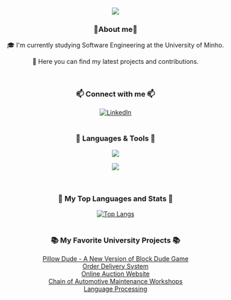 <h1 align="center">
    <img src="https://readme-typing-svg.herokuapp.com/?font=Bungee&size=30&center=true&vCenter=true&width=500&color=97BDB7&height=70&duration=4000&lines=Hello,+I'm+Margarida!👋;" />
</h1>

<h3 align=center>🔹About me🔹</h3>
<p align=center>
🎓 I'm currently studying Software Engineering at the University of Minho.
<p align=center>
🎯 Here you can find my latest projects and contributions.

<br><h3 align="center">📫 Connect with me 📫</h3>
<p align=center>
<a href="https://linkedin.com/in/margarida-sousa-pimenta-021911273">
    <img src="https://img.shields.io/badge/LinkedIn-%230077B5.svg?logo=linkedin&logoColor=white" alt="LinkedIn"><br>
</a><br>

<h3 align="center">📖 Languages & Tools 📖</h3>
<p align="center"> 
<img src="https://skillicons.dev/icons?i=html,python,javascript,c,css,java,mysql,haskell,cs,cpp,matlab"/>
<p align="center"> <img src="https://skillicons.dev/icons?i=linux,vscode,visualstudio,github,figma,cmake,gitlab,windows,powershell"/><br>

 <br><h3 align=center>📌 My Top Languages and Stats 📌</h3>
 <p align=center>
    <a href="https://github.com/amargaridaspimenta">
        <img src="https://github-readme-stats.vercel.app/api/top-langs/?username=amargaridaspimenta&layout=compact&include_all_commits=true&theme=github_dark" alt="Top Langs"><br>    
    </a><br>

<h3 align=center>📚 My Favorite University Projects 📚</h3>
<p align="center">
    <a href="https://github.com/amargaridaspimenta/LI1">Pillow Dude - A New Version of Block Dude Game</a><br>
    <a href="https://github.com/amargaridaspimenta/IA">Order Delivery System</a><br>
    <a href="https://github.com/amargaridaspimenta/LI42024">Online Auction Website</a><br>
    <a href="https://github.com/amargaridaspimenta/DSS">Chain of Automotive Maintenance Workshops</a><br>
    <a href="https://github.com/amargaridaspimenta/PL2024">Language Processing</a>
</p>

